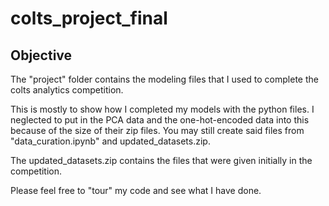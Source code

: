 # colts_project_final

## Objective
The "project" folder contains the modeling files that I used to complete the colts analytics competition.

This is mostly to show how I completed my models with the python files. I neglected to put in the PCA data and
the one-hot-encoded data into this because of the size of their zip files. You may still create said files from
"data_curation.ipynb" and updated_datasets.zip.

The updated_datasets.zip contains the files that were given initially in the competition. 

Please feel free to "tour" my code and see what I have done. 

